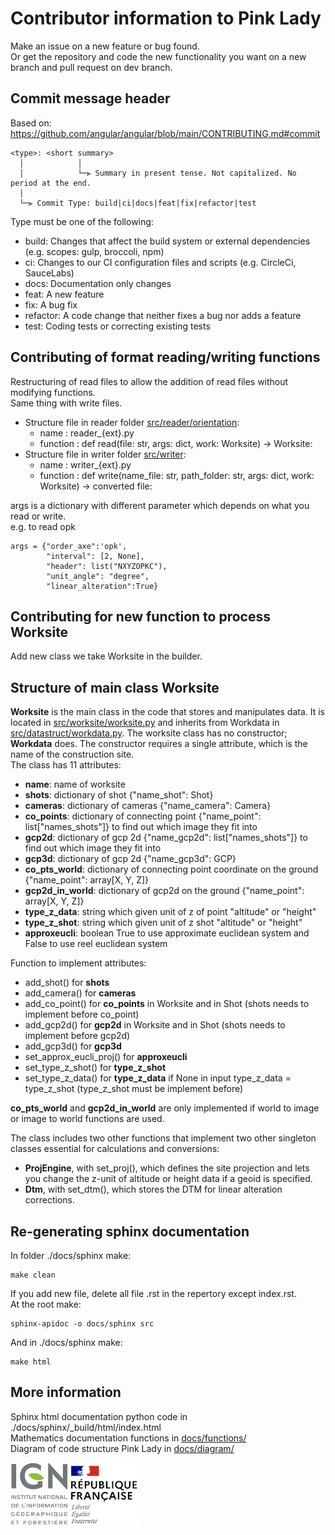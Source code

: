# Contributor information to Pink Lady

Make an issue on a new feature or bug found.  
Or get the repository and code the new functionality you want on a new branch and pull request on dev branch.

## Commit message header

Based on: https://github.com/angular/angular/blob/main/CONTRIBUTING.md#commit

```
<type>: <short summary>
  │            │
  │            └─⫸ Summary in present tense. Not capitalized. No period at the end.
  │
  └─⫸ Commit Type: build|ci|docs|feat|fix|refactor|test
```
Type must be one of the following:

  * build: Changes that affect the build system or external dependencies (e.g. scopes: gulp, broccoli, npm)
  * ci: Changes to our CI configuration files and scripts (e.g. CircleCi, SauceLabs)
  * docs: Documentation only changes
  * feat: A new feature
  * fix: A bug fix
  * refactor: A code change that neither fixes a bug nor adds a feature
  * test: Coding tests or correcting existing tests

## Contributing of format reading/writing functions

Restructuring of read files to allow the addition of read files without modifying functions.  
Same thing with write files.
- Structure file in reader folder [src/reader/orientation](./src/reader/orientation/):
    - name : reader_{ext}.py
    - function : def read(file: str, args: dict, work: Worksite) -> Worksite:
- Structure file in writer folder [src/writer](./src/writer/): 
    - name : writer_{ext}.py
    - function : def write(name_file: str, path_folder: str, args: dict, work: Worksite) -> converted file:

args is a dictionary with different parameter which depends on what you read or write.  
e.g. to read opk
```
args = {"order_axe":'opk',
        "interval": [2, None],
        "header": list("NXYZOPKC"),
        "unit_angle": "degree",
        "linear_alteration":True}
```

## Contributing for new function to process Worksite

Add new class we take Worksite in the builder.

## Structure of main class Worksite

**Worksite** is the main class in the code that stores and manipulates data. It is located in [src/worksite/worksite.py](./src/worksite/worksite.py) and inherits from Workdata in [src/datastruct/workdata.py](./src/datastruct/workdata.py). The worksite class has no constructor; **Workdata** does. The constructor requires a single attribute, which is the name of the construction site.  
The class has 11 attributes:
* **name**: name of worksite
* **shots**: dictionary of shot {"name_shot": Shot}
* **cameras**: dictionary of cameras {"name_camera": Camera}
* **co_points**: dictionary of connecting point {"name_point": list["names_shots"]} to find out which image they fit into
* **gcp2d**: dictionary of gcp 2d {"name_gcp2d": list["names_shots"]} to find out which image they fit into
* **gcp3d**: dictionary of gcp 2d {"name_gcp3d": GCP}
* **co_pts_world**: dictionary of connecting point coordinate on the ground {"name_point": array[X, Y, Z]}
* **gcp2d_in_world**: dictionary of gcp2d on the ground {"name_point": array[X, Y, Z]}
* **type_z_data**: string which given unit of z of point "altitude" or "height"
* **type_z_shot**: string which given unit of z shot "altitude" or "height"
* **approxeucli**: boolean True to use approximate euclidean system and False to use reel euclidean system

Function to implement attributes:
* add_shot() for **shots**
* add_camera() for **cameras**
* add_co_point() for **co_points** in Worksite and in Shot (shots needs to implement before co_point)
* add_gcp2d() for **gcp2d** in Worksite and in Shot (shots needs to implement before gcp2d)
* add_gcp3d() for **gcp3d**
* set_approx_eucli_proj() for **approxeucli**
* set_type_z_shot() for **type_z_shot**
* set_type_z_data() for **type_z_data** if None in input type_z_data = type_z_shot (type_z_shot must be implement before)


**co_pts_world** and **gcp2d_in_world** are only implemented if world to image or image to world functions are used.

The class includes two other functions that implement two other singleton classes essential for calculations and conversions:
* **ProjEngine**, with set_proj(), which defines the site projection and lets you change the z-unit of altitude or height data if a geoid is specified.
* **Dtm**, with set_dtm(), which stores the DTM for linear alteration corrections.

## Re-generating sphinx documentation

In folder ./docs/sphinx make:
```
make clean
```
If you add new file, delete all file .rst in the repertory except index.rst.  
At the root make:
```
sphinx-apidoc -o docs/sphinx src
```
And in ./docs/sphinx make:
```
make html
```

## More information

Sphinx html documentation python code in ./docs/sphinx/_build/html/index.html  
Mathematics documentation functions in [docs/functions/](./docs/functions/)  
Diagram of code structure Pink Lady in [docs/diagram/](./docs/diagram/)

![logo ign](docs/image/logo_ign.png) ![logo fr](docs/image/Republique_Francaise_Logo.png)